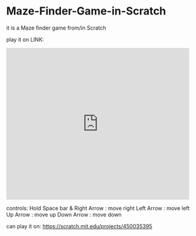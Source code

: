 # Maze-Finder-Game-in-Scratch
it is a Maze finder game from/in Scratch

play it on LINK:
<iframe src="https://scratch.mit.edu/projects/450035395/embed" allowtransparency="true" width="485" height="402" frameborder="0" scrolling="no" allowfullscreen></iframe>

controls:
Hold Space bar &
Right Arrow : move right
Left Arrow : move left
Up Arrow : move up
Down Arrow : move down




can play it on:
https://scratch.mit.edu/projects/450035395
